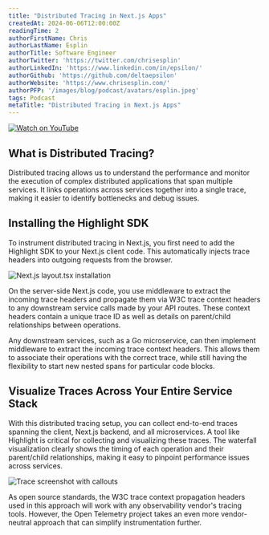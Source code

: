 ```yaml
---
title: "Distributed Tracing in Next.js Apps"
createdAt: 2024-06-06T12:00:00Z
readingTime: 2
authorFirstName: Chris
authorLastName: Esplin
authorTitle: Software Engineer
authorTwitter: 'https://twitter.com/chrisesplin'
authorLinkedIn: 'https://www.linkedin.com/in/epsilon/'
authorGithub: 'https://github.com/deltaepsilon'
authorWebsite: 'https://www.chrisesplin.com/'
authorPFP: '/images/blog/podcast/avatars/esplin.jpeg'
tags: Podcast
metaTitle: "Distributed Tracing in Next.js Apps"
---
```



[![Watch on YouTube](/images/blog/distributed-tracing-in-next/distributed-tracing-livestream-16x9-play.png)](https://youtube.com/live/z9g-eOPwndk)


## What is Distributed Tracing?
Distributed tracing allows us to understand the performance and monitor the execution of complex distributed applications that span multiple services. It links operations across services together into a single trace, making it easier to identify bottlenecks and debug issues.

## Installing the Highlight SDK
To instrument distributed tracing in Next.js, you first need to add the Highlight SDK to your Next.js client code. This automatically injects trace headers into outgoing requests from the browser.

![Next.js layout.tsx installation](/images/blog/distributed-tracing-in-next/layout.png)

On the server-side Next.js code, you use middleware to extract the incoming trace headers and propagate them via W3C trace context headers to any downstream service calls made by your API routes. These context headers contain a unique trace ID as well as details on parent/child relationships between operations.

Any downstream services, such as a Go microservice, can then implement middleware to extract the incoming trace context headers. This allows them to associate their operations with the correct trace, while still having the flexibility to start new nested spans for particular code blocks.

## Visualize Traces Across Your Entire Service Stack
With this distributed tracing setup, you can collect end-to-end traces spanning the client, Next.js backend, and all microservices. A tool like Highlight is critical for collecting and visualizing these traces. The waterfall visualization clearly shows the timing of each operation and their parent/child relationships, making it easy to pinpoint performance issues across services.

![Trace screenshot with callouts](/images/blog/distributed-tracing-in-next/trace-screenshot-with-callouts.png)


As open source standards, the W3C trace context propagation headers used in this approach will work with any observability vendor's tracing tools. However, the Open Telemetry project takes an even more vendor-neutral approach that can simplify instrumentation further.
